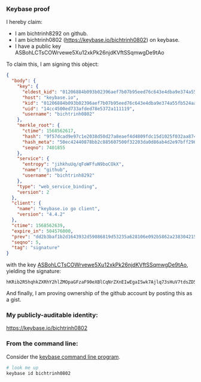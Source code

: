 ### Keybase proof

I hereby claim:

  * I am bichtrinh8292 on github.
  * I am bichtrinh0802 (https://keybase.io/bichtrinh0802) on keybase.
  * I have a public key ASBohLCTsCOWrvewe5Xu12xkPk26njdKVftSSqmwgDe9tAo

To claim this, I am signing this object:

```json
{
  "body": {
    "key": {
      "eldest_kid": "01206884b093b02396aef7b07b95eed76c643e4dba9e374a55fb524aa9b08037bdb40a",
      "host": "keybase.io",
      "kid": "01206884b093b02396aef7b07b95eed76c643e4dba9e374a55fb524aa9b08037bdb40a",
      "uid": "14cc4500ed733afded78e5372a111119",
      "username": "bichtrinh0802"
    },
    "merkle_root": {
      "ctime": 1568562617,
      "hash": "9f57dcad9e97c1e2038d50d27a8eaef4d4809fdc15d1025f032aa874c3f461ea0ec1ee799b78f8f7ef947a4350faba20f64d3659433b34763786aa8e6c9de9e2",
      "hash_meta": "50ec42440878bb2c885607500f32203da0d86ab4d2e97bff296332180cdc562b",
      "seqno": 7401855
    },
    "service": {
      "entropy": "jihkhuUq/qFoWFfuN9boCOkX",
      "name": "github",
      "username": "bichtrinh8292"
    },
    "type": "web_service_binding",
    "version": 2
  },
  "client": {
    "name": "keybase.io go client",
    "version": "4.4.2"
  },
  "ctime": 1568562639,
  "expire_in": 504576000,
  "prev": "dd2b3baf1b2d1643932d59086819d53235a628106e092b5862a238304215c02d",
  "seqno": 5,
  "tag": "signature"
}
```

with the key [ASBohLCTsCOWrvewe5Xu12xkPk26njdKVftSSqmwgDe9tAo](https://keybase.io/bichtrinh0802), yielding the signature:

```
hKRib2R5hqhkZXRhY2hlZMOpaGFzaF90eXBlCqNrZXnEIwEgaISwk7Ajlq73sHuV7tdsZD5Nup43SlX7UkqpsIA3vbQKp3BheWxvYWTESpcCBcQg3Ss7rxstFkOTLVkIaBnVMjWmKBBuCStYYqI4MEIVwC3EIOcgY+jooRfdAyqK+NCGd4CbQAUTTLXvr+owJ7J2Yi1SAgHCo3NpZ8RAuL2BXCalft7xcu/RuhzX43D2ko1qMDcktCxWMoMlQX8IQj6wpnHiJPIJtXa2RNOLr/4OAQa4768ZSygeeTf7AahzaWdfdHlwZSCkaGFzaIKkdHlwZQildmFsdWXEIKGYjJ+ViQouFqcs+ATsYzw4rspHIrUYKQZ8N0Ri8Zt1o3RhZ80CAqd2ZXJzaW9uAQ==

```

And finally, I am proving ownership of the github account by posting this as a gist.

### My publicly-auditable identity:

https://keybase.io/bichtrinh0802

### From the command line:

Consider the [keybase command line program](https://keybase.io/download).

```bash
# look me up
keybase id bichtrinh0802
```
